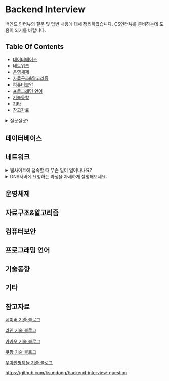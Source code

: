 # Backend Interview
백엔드 인터뷰의 질문 및 답변 내용에 대해 정리하였습니다. 
CS인터뷰를 준비하는데 도움이 되기를 바랍니다. 


## Table Of Contents
- [데이터베이스](#데이터베이스)
- [네트워크](#네트워크)
- [운영체제](#운영체제)
- [자료구조&알고리즘](#자료구조&알고리즘)
- [컴퓨터보안](#컴퓨터보안)
- [프로그래밍 언어](#프로그래밍-언어)
- [기술동향](#기술동향)
- [기타](#기타)
- [참고자료](#참고자료)


<details>
  <summary>질문질문?</summary>
  </br>
  답변답변
  
  </br>
</details>


## 데이터베이스


## 네트워크
<details>
  <summary>웹사이트에 접속할 때 무슨 일이 일어나나요?</summary>
  </br>
  주소창에 URL을 입력하면 브라우저는 DNS서버에 요청을 해서 IP주소를 얻습니다. 
  IP주소를 얻으면 HTTP를 이용해서 IP주소로 웹사이트에 대해 요청합니다. 
  서버는 요청을 받으면, 처리해서 다시 응답을 보냅니다. 
  브라우저는 응답을 받으면 HTML코드를 파싱해서 화면에 출력합니다. 
  </br>
</details>

<details>
  <summary>DNS서버에 요청하는 과정을 자세하게 설명해보세요.</summary>
  </br>
  브라우저는 DNS서버에 요청하기 전, 브라우저에 도메인이 캐싱되어 있는지 확인합니다.
  없을 경우, OS의 hosts파일에 도메인이 있는지 확인합니다. 없을 경우, local dns서버에 물어봅니다. 
  local dns서버는 root dns서버에게 물어보고, root dns서버는 국가코드에 따라 
  top-level name server에 물어봅니다. top-level name server는 그 아래 서버에 요청하는 과정으로
  IP주소를 찾습니다. 물론 각 서버는 한번 요청한 이후 캐시를 저장하고 있어 동일한 요청에 대해 계속
  다른 DNS서버로 요청을 보내지는 않습니다. 
  
  DNS서버에 요청을 보낼 때, 
  </br>
</details>

## 운영체제


## 자료구조&알고리즘


## 컴퓨터보안


## 프로그래밍 언어


## 기술동향


## 기타


## 참고자료
[네이버 기술 블로그](https://d2.naver.com/helloworld)

[라인 기술 블로그](https://engineering.linecorp.com/ko/blog/)

[카카오 기술 블로그](https://tech.kakao.com/blog/)

[쿠팡 기술 블로그](https://medium.com/coupang-tech/technote/home)

[우아한형제들 기술 블로그](https://woowabros.github.io/)

https://github.com/ksundong/backend-interview-question



